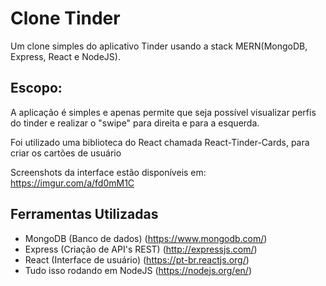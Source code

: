 # Clone Tinder

Um clone simples do aplicativo Tinder usando a stack MERN(MongoDB, Express, React e NodeJS).

## Escopo:

A aplicação é simples e apenas permite que seja possível visualizar perfis do tinder e realizar o "swipe" para direita e para a esquerda.

Foi utilizado uma biblioteca do React chamada React-Tinder-Cards, para criar os cartões de usuário

Screenshots da interface estão disponíveis em: https://imgur.com/a/fd0mM1C

## Ferramentas Utilizadas

  - MongoDB (Banco de dados) (https://www.mongodb.com/)
  - Express (Criação de API's REST) (http://expressjs.com/)
  - React (Interface de usuário) (https://pt-br.reactjs.org/)
  - Tudo isso rodando em NodeJS (https://nodejs.org/en/)

